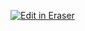 <p><a target="_blank" href="https://eraser-qa.web.app/workspace/aNqUTPDSEMdk0ja6EREN" id="edit-in-eraser-github-link"><img alt="Edit in Eraser" src="https://firebasestorage.googleapis.com/v0/b/second-petal-295822.appspot.com/o/images%2Fgithub%2FOpen%20in%20Eraser.svg?alt=media&amp;token=968381c8-a7e7-472a-8ed6-4a6626da5501"></a></p>




<!--- Eraser file: https://eraser-qa.web.app/workspace/aNqUTPDSEMdk0ja6EREN --->
<!--- This file was last edited by [name] via Eraser on [date] --->